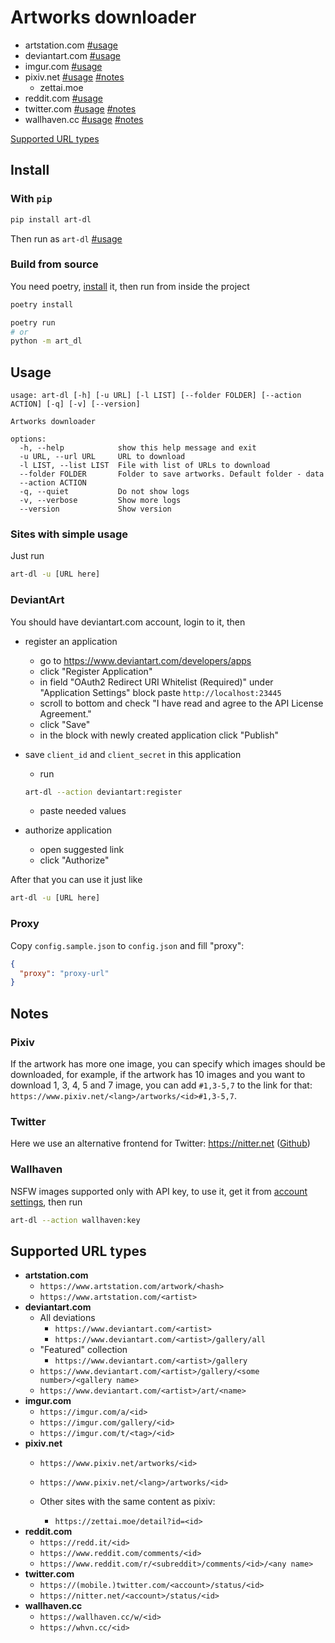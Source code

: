 # Artworks downloader

- artstation.com [#usage](#sites-with-simple-usage)
- deviantart.com [#usage](#deviantart)
- imgur.com [#usage](#sites-with-simple-usage)
- pixiv.net [#usage](#sites-with-simple-usage) [#notes](#pixiv)
  - zettai.moe
- reddit.com [#usage](#sites-with-simple-usage)
- twitter.com [#usage](#sites-with-simple-usage) [#notes](#twitter)
- wallhaven.cc [#usage](#sites-with-simple-usage) [#notes](#wallhaven)

[Supported URL types](#supported-url-types)

## Install

### With `pip`

```sh
pip install art-dl
```

Then run as `art-dl` [#usage](#usage)

### Build from source

You need poetry, [install](https://python-poetry.org/docs/#installation) it, then run from inside the project

```sh
poetry install

poetry run
# or
python -m art_dl
```

## Usage

```
usage: art-dl [-h] [-u URL] [-l LIST] [--folder FOLDER] [--action ACTION] [-q] [-v] [--version]

Artworks downloader

options:
  -h, --help            show this help message and exit
  -u URL, --url URL     URL to download
  -l LIST, --list LIST  File with list of URLs to download
  --folder FOLDER       Folder to save artworks. Default folder - data
  --action ACTION
  -q, --quiet           Do not show logs
  -v, --verbose         Show more logs
  --version             Show version
```

### Sites with simple usage

Just run

```sh
art-dl -u [URL here]
```

### DeviantArt

You should have deviantart.com account, login to it, then

- register an application
  - go to https://www.deviantart.com/developers/apps
  - click "Register Application"
  - in field "OAuth2 Redirect URI Whitelist (Required)" under "Application Settings" block paste `http://localhost:23445`
  - scroll to bottom and check "I have read and agree to the API License Agreement."
  - click "Save"
  - in the block with newly created application click "Publish"

- save `client_id` and `client_secret` in this application
  - run

  ```sh
  art-dl --action deviantart:register
  ```

  - paste needed values

- authorize application
  - open suggested link
  - click "Authorize"

After that you can use it just like

```sh
art-dl -u [URL here]
```

### Proxy

Copy `config.sample.json` to `config.json` and fill "proxy":

```json
{
  "proxy": "proxy-url"
}
```

## Notes

### Pixiv

If the artwork has more one image, you can specify which images should be downloaded, for example, if the artwork has 10 images and you want to download 1, 3, 4, 5 and 7 image, you can add `#1,3-5,7` to the link for that: `https://www.pixiv.net/<lang>/artworks/<id>#1,3-5,7`.

### Twitter

Here we use an alternative frontend for Twitter: https://nitter.net ([Github](https://github.com/zedeus/nitter))

### Wallhaven

NSFW images supported only with API key, to use it, get it from [account settings](https://wallhaven.cc/settings/account), then run

```sh
art-dl --action wallhaven:key
```

## Supported URL types

- **artstation.com**
  - `https://www.artstation.com/artwork/<hash>`
  - `https://www.artstation.com/<artist>`
- **deviantart.com**
  - All deviations
    - `https://www.deviantart.com/<artist>`
    - `https://www.deviantart.com/<artist>/gallery/all`
  - "Featured" collection
    - `https://www.deviantart.com/<artist>/gallery`
  - `https://www.deviantart.com/<artist>/gallery/<some number>/<gallery name>`
  - `https://www.deviantart.com/<artist>/art/<name>`
- **imgur.com**
  - `https://imgur.com/a/<id>`
  - `https://imgur.com/gallery/<id>`
  - `https://imgur.com/t/<tag>/<id>`
- **pixiv.net**
  - `https://www.pixiv.net/artworks/<id>`
  - `https://www.pixiv.net/<lang>/artworks/<id>`

  - Other sites with the same content as pixiv:
    - `https://zettai.moe/detail?id=<id>`
- **reddit.com**
  - `https://redd.it/<id>`
  - `https://www.reddit.com/comments/<id>`
  - `https://www.reddit.com/r/<subreddit>/comments/<id>/<any name>`
- **twitter.com**
  - `https://(mobile.)twitter.com/<account>/status/<id>`
  - `https://nitter.net/<account>/status/<id>`
- **wallhaven.cc**
  - `https://wallhaven.cc/w/<id>`
  - `https://whvn.cc/<id>`
